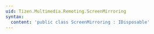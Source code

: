 ```yaml
---
uid: Tizen.Multimedia.Remoting.ScreenMirroring
syntax:
  content: 'public class ScreenMirroring : IDisposable'
---
```

